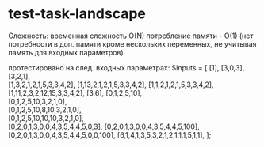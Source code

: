 # test-task-landscape

Сложность:
временная сложность O(N)
потребление памяти - O(1)  (нет потребности в доп. памяти кроме нескольких переменных, не учитывая память для входных параметров)

протестировано на след. входных параметрах:
$inputs = [
  [1],
  [3,0,3],
  [3,2,1],  
  [1,3,2,1,2,1,5,3,3,4,2],
  [1,13,2,1,2,1,5,3,3,4,2],
  [1,1,2,1,2,1,5,3,3,4,2],
  [1,11,2,3,2,12,15,3,3,4,2],
  [3,6],
  [0,1,2,5,10],  
  [0,1,2,5,10,3,2,1,0],  
  [0,1,2,5,10,8,10,3,2,1,0],  
  [0,1,2,5,10,10,10,3,2,1,0],  
  [0,2,0,1,3,0,0,4,3,5,4,4,5,0,3],
  [0,2,0,1,3,0,0,4,3,5,4,4,5,100],
  [0,2,0,1,3,0,0,4,3,5,4,4,5,0,0,100],
  [6,1,4,1,3,5,3,2,1,2,1,1,1,5,1,1],
];
